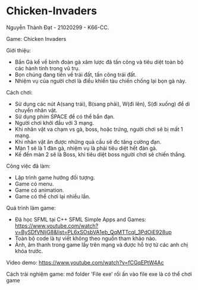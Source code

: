 # Chicken-Invaders

Nguyễn Thành Đạt - 21020299 - K66-CC.

Game: Chicken Invaders

Giới thiệu:

  - Bắn Gà kể về binh đoàn gà xâm lược đã tấn công và tiêu diệt toàn bộ các hành tinh trong vũ trụ.
  - Bọn chúng đang tiến về trái đất, tấn công trái đất.
  - Nhiệm vụ của người chơi là điều khiển tàu chiến chống lại bọn gà này.

Cách chơi:
  - Sử dụng các nút A(sang trái), B(sang phải), W(đi lên), S(đi xuống) để di chuyển nhân vật.
  - Sử dụng phím SPACE để có thể bắn đạn.
  - Người chơi khởi đầu với 3 mạng.
  - Khi nhân vật va chạm vs gà, boss, hoặc trứng, người chơi sẽ bị mất 1 mạng.
  - Khi nhân vật ăn được những quả cầu sẽ đc tăng cường đạn.
  - Màn 1 sẽ là 1 đàn gà, nhiệm vụ là phải tiêu diệt hết đàn gà.
  - Kế đến màn 2 sẽ là Boss, khi tiêu diệt boss người chơi sẽ chiến thắng.

Công việc đã làm:
  - Lập trình game hướng đối tượng.
  - Game có menu.
  - Game có animation.
  - Game có thể chơi lại nhiều lần.

Quá trình làm game:
  - Đã học SFML tại C++ SFML Simple Apps and Games: https://www.youtube.com/watch?v=BySDfVNljG8&list=PL6xSOsbVA1eb_QqMTTcql_3PdOiE928up
  - Toàn bộ code là tự viết không theo nguồn tham khảo nào.
  - Ảnh, âm thanh trong game lấy trên mạng và được hỗ trợ từ các anh chị khóa trước.

Video demo: https://www.youtube.com/watch?v=fCGqEPtW4Ac

Cách trải nghiệm game: mở folder 'File exe' rồi ấn vào file exe là có thể chơi game

